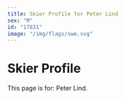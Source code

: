 ```yaml
---
title: Skier Profile for Peter Lind
sex: "M"
id: "17831"
image: "/img/flags/swe.svg" 
---
```


# Skier Profile

This page is for: Peter Lind.
    